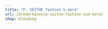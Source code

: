 ```yaml
---
title: "P. SEITHE fashion & more"
url: /bremerhaven/p-seithe-fashion-und-more/
shop: Kleidung
---
```

